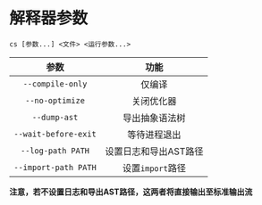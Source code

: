 # 解释器参数
`cs [参数...] <文件> <运行参数...>`  

参数|功能
:---:|:---:
`--compile-only`|仅编译
`--no-optimize`|关闭优化器
`--dump-ast`|导出抽象语法树  
`--wait-before-exit`|等待进程退出  
`--log-path PATH`|设置日志和导出AST路径  
`--import-path PATH`|设置`import`路径

**注意，若不设置日志和导出AST路径，这两者将直接输出至标准输出流**